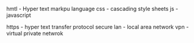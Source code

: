 hmtl - Hyper text markpu language
css - cascading style sheets
js - javascript

https - hyper text transfer protocol secure
lan - local area network
vpn - virtual private netwrok

